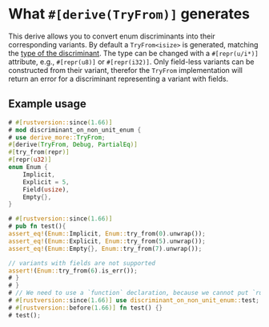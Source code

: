 # What `#[derive(TryFrom)]` generates

This derive allows you to convert enum discriminants into their corresponding variants.
By default a `TryFrom<isize>` is generated, matching the [type of the discriminant](https://doc.rust-lang.org/reference/items/enumerations.html#discriminants).
The type can be changed with a `#[repr(u/i*)]` attribute, e.g., `#[repr(u8)]` or `#[repr(i32)]`.
Only field-less variants can be constructed from their variant, therefor the `TryFrom` implementation will return an error for a discriminant representing a variant with fields.

## Example usage

```rust
# #[rustversion::since(1.66)]
# mod discriminant_on_non_unit_enum {
# use derive_more::TryFrom;
#[derive(TryFrom, Debug, PartialEq)]
#[try_from(repr)]
#[repr(u32)]
enum Enum {
    Implicit,
    Explicit = 5,
    Field(usize),
    Empty{},
}

# #[rustversion::since(1.66)]
# pub fn test(){
assert_eq!(Enum::Implicit, Enum::try_from(0).unwrap());
assert_eq!(Enum::Explicit, Enum::try_from(5).unwrap());
assert_eq!(Enum::Empty{}, Enum::try_from(7).unwrap());

// variants with fields are not supported
assert!(Enum::try_from(6).is_err());
# }
# }
# // We need to use a `function` declaration, because we cannot put `rustversion` on a statement.
# #[rustversion::since(1.66)] use discriminant_on_non_unit_enum::test;
# #[rustversion::before(1.66)] fn test() {}
# test();
```
